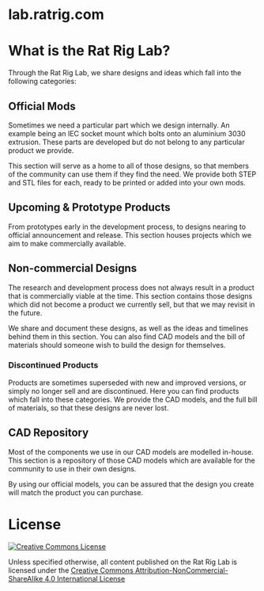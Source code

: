 # lab.ratrig.com

# What is the Rat Rig Lab?
Through the Rat Rig Lab, we share designs and ideas which fall into the following categories:

## Official Mods
Sometimes we need a particular part which we design internally. An example being an IEC socket mount which bolts onto an aluminium 3030 extrusion. These parts are developed but do not belong to any particular product we provide.

This section will serve as a home to all of those designs, so that members of the community can use them if they find the need. We provide both STEP and STL files for each, ready to be printed or added into your own mods.

## Upcoming & Prototype Products
From prototypes early in the development process, to designs nearing to official announcement and release. This section houses projects which we aim to make commercially available.

## Non-commercial Designs
The research and development process does not always result in a product that is commercially viable at the time. This section contains those designs which did not become a product we currently sell, but that we may revisit in the future.

We share and document these designs, as well as the ideas and timelines behind them in this section. You can also find CAD models and the bill of materials should someone wish to build the design for themselves.

### Discontinued Products
Products are sometimes superseded with new and improved versions, or simply no longer sell and are discontinued. Here you can find products which fall into these categories. We provide the CAD models, and the full bill of materials, so that these designs are never lost.

## CAD Repository
Most of the components we use in our CAD models are modelled in-house. This section is a repository of those CAD models which are available for the community to use in their own designs.

By using our official models, you can be assured that the design you create will match the product you can purchase.

# License
<a rel="license" href="http://creativecommons.org/licenses/by-nc-sa/4.0/"><img alt="Creative Commons License" style="border-width:0" src="https://i.creativecommons.org/l/by-nc-sa/4.0/88x31.png" /></a>  

Unless specified otherwise, all content published on the Rat Rig Lab is licensed under the <a rel="license" href="http://creativecommons.org/licenses/by-nc-sa/4.0/">Creative Commons Attribution-NonCommercial-ShareAlike 4.0 International License</a>
